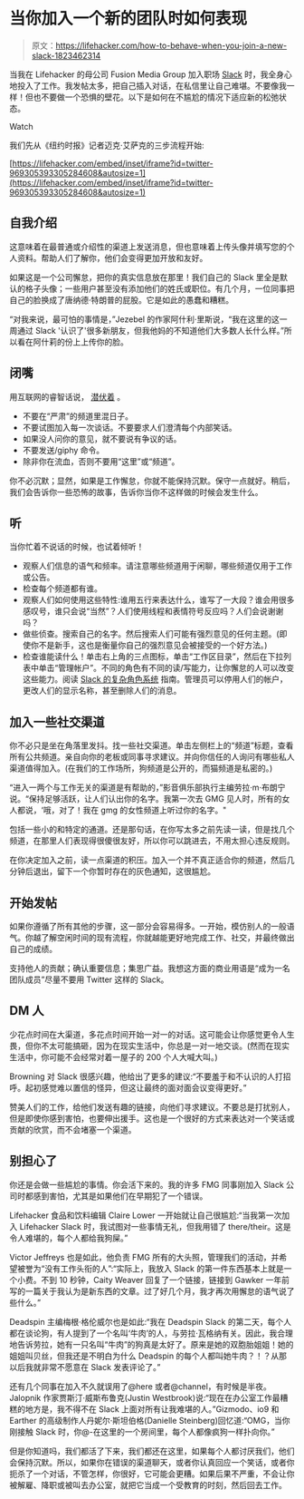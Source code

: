 # 当你加入一个新的团队时如何表现

> 原文：<https://lifehacker.com/how-to-behave-when-you-join-a-new-slack-1823462314>

当我在 Lifehacker 的母公司 Fusion Media Group 加入职场 [Slack](https://slack.com/) 时，我全身心地投入了工作。我发帖太多，把自己插入对话，在私信里让自己难堪。不要像我一样！但也不要做一个恐惧的壁花。以下是如何在不尴尬的情况下适应新的松弛状态。

Watch

我们先从《纽约时报》记者迈克·艾萨克的三步流程开始:

 [https://lifehacker.com/embed/inset/iframe?id=twitter-969305393305284608&autosize=1](https://lifehacker.com/embed/inset/iframe?id=twitter-969305393305284608&autosize=1) 

## **自我介绍**

这意味着在最普通或介绍性的渠道上发送消息，但也意味着上传头像并填写您的个人资料。帮助人们了解你，他们会变得更加开放和友好。

如果这是一个公司懈怠，把你的真实信息放在那里！我们自己的 Slack 里全是默认的格子头像；一些用户甚至没有添加他们的姓氏或职位。有几个月，一位同事把自己的脸换成了唐纳德·特朗普的屁股。它是如此的愚蠢和糟糕。

“对我来说，最可怕的事情是，”Jezebel 的作家阿什利·里斯说，“我在这里的这一周通过 Slack '认识了'很多新朋友，但我他妈的不知道他们大多数人长什么样。”所以看在阿什莉的份上上传你的脸。

## **闭嘴**

用互联网的睿智话说， [潜伏着](http://knowyourmeme.com/memes/lurk-moar) 。

*   不要在“严肃”的频道里混日子。
*   不要试图加入每一次谈话。不要要求人们澄清每个内部笑话。
*   如果没人问你的意见，就不要说有争议的话。
*   不要发送/giphy 命令。
*   除非你在流血，否则不要用“这里”或“频道”。

你不必沉默；显然，如果是工作懈怠，你就不能保持沉默。保守一点就好。稍后，我们会告诉你一些恐怖的故事，告诉你当你不这样做的时候会发生什么。

## **听**

当你忙着不说话的时候，也试着倾听！

*   观察人们信息的语气和频率。请注意哪些频道用于闲聊，哪些频道仅用于工作或公告。
*   检查每个频道都有谁。
*   观察人们如何使用这些特性:谁用五行来表达什么，谁写了一大段？谁会用很多感叹号，谁只会说“当然”？人们使用线程和表情符号反应吗？人们会说谢谢吗？
*   做些侦查。搜索自己的名字。然后搜索人们可能有强烈意见的任何主题。(即使你不是新手，这也是衡量你自己的强烈意见会被接受的一个好方法。)
*   检查谁能读什么！单击右上角的三点图标，单击“工作区目录”，然后在下拉列表中单击“管理帐户”。不同的角色有不同的读/写能力，让你懈怠的人可以改变这些能力。阅读 [Slack 的复杂角色系统](https://get.slack.help/hc/en-us/articles/201314026-Understanding-roles-permissions-inside-Slack) 指南。管理员可以停用人们的帐户，更改人们的显示名称，甚至删除人们的消息。

## **加入一些社交渠道**

你不必只是坐在角落里发抖。找一些社交渠道。单击左侧栏上的“频道”标题，查看所有公共频道。亲自向你的老板或同事寻求建议。并向你信任的人询问有哪些私人渠道值得加入。(在我们的工作场所，狗频道是公开的，而猫频道是私密的。)

“进入一两个与工作无关的渠道是有帮助的，”影音俱乐部执行主编劳拉·m·布朗宁说。“保持足够活跃，让人们认出你的名字。我第一次去 GMG 见人时，所有的女人都说，‘哦，对了！我在 gmg 的女性频道上听过你的名字。"

包括一些小的和特定的通道。还是那句话，在你写太多之前先读一读，但是找几个频道，在那里人们表现得很傻很友好，所以你可以跳进去，不用太担心违反规则。

在你决定加入之前，读一点渠道的积压。加入一个并不真正适合你的频道，然后几分钟后退出，留下一个你暂时存在的灰色通知，这很尴尬。

## **开始发帖**

如果你遵循了所有其他的步骤，这一部分会容易得多。一开始，模仿别人的一般语气。你越了解空闲时间的现有流程，你就越能更好地完成工作、社交，并最终做出自己的成绩。

支持他人的贡献；确认重要信息；集思广益。我想这方面的商业用语是“成为一名团队成员”尽量不要用 Twitter 这样的 Slack。

## **DM 人**

少花点时间在大渠道，多花点时间开始一对一的对话。这可能会让你感觉更令人生畏，但你不太可能搞砸，因为在现实生活中，你总是一对一地交谈。(然而在现实生活中，你可能不会经常对着一屋子的 200 个人大喊大叫。)

Browning 对 Slack 很感兴趣，他给出了更多的建议:“不要羞于和不认识的人打招呼。起初感觉难以置信的怪异，但这让最终的面对面会议变得更好。”

赞美人们的工作，给他们发送有趣的链接，向他们寻求建议。不要总是打扰别人，但是即使你感到害怕，也要伸出援手。这也是一个很好的方式来表达对一个笑话或贡献的欣赏，而不会堵塞一个渠道。

## **别担心了**

你还是会做一些尴尬的事情。你会活下来的。我的许多 FMG 同事刚加入 Slack 公司时都感到害怕，尤其是如果他们在早期犯了一个错误。

Lifehacker 食品和饮料编辑 Claire Lower 一开始就让自己很尴尬:“当我第一次加入 Lifehacker Slack 时，我试图对一些事情无礼，但我用错了 there/their。这是令人难堪的，每个人都给我狗屎。”

Victor Jeffreys 也是如此，他负责 FMG 所有的大头照，管理我们的活动，并希望被誉为“没有工作头衔的人”:“实际上，我放入 Slack 的第一件东西基本上就是一个小费。不到 10 秒钟，Caity Weaver 回复了一个链接，链接到 Gawker 一年前写的一篇关于我认为是新东西的文章。过了好几个月，我才再次用懈怠的语气说了些什么。”

Deadspin 主编梅根·格伦威尔也是如此:“我在 Deadspin Slack 的第二天，每个人都在谈论狗，有人提到了一个名叫‘牛肉’的人，与劳拉·瓦格纳有关。因此，我合理地告诉劳拉，她有一只名叫“牛肉”的狗真是太好了。原来是她的双胞胎姐姐！她的姐姐叫贝丝，但我还是不明白为什么 Deadspin 的每个人都叫她牛肉？！？从那以后我就非常不愿意在 Slack 发表评论了。”

还有几个同事在加入不久就误用了@here 或者@channel，有时候是半夜。Jalopnik 作家贾斯汀·威斯布鲁克(Justin Westbrook)说:“现在在办公室工作最糟糕的地方是，我不得不在 Slack 上面对所有让我难堪的人。”Gizmodo、io9 和 Earther 的高级制作人丹妮尔·斯坦伯格(Danielle Steinberg)回忆道:“OMG，当你刚接触 Slack 时，你@-在这里的一个房间里，每个人都像疯狗一样扑向你。”

但是你知道吗，我们都活了下来，我们都还在这里，如果每个人都讨厌我们，他们会保持沉默。所以，如果你在错误的渠道聊天，或者你认真回应一个笑话，或者你扼杀了一个对话，不管怎样，你很好，它可能会更糟。如果后果不严重，不会让你被解雇、降职或被叫去办公室，就把它当成一个受教育的时刻，然后回去工作。